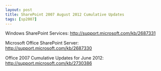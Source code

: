 ```yaml
---
layout: post
title: SharePoint 2007 August 2012 Cumulative Updates
tags: [sp2007]
---
```


Windows SharePoint Services: <http://support.microsoft.com/kb/2687331>

Microsoft Office SharePoint Server: <http://support.microsoft.com/kb/2687330>

Office 2007 Cumulative Updates for June 2012: <http://support.microsoft.com/kb/2730386>